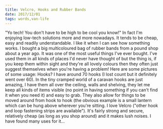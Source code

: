 ```yaml
---
title: Velcro, Hooks and Rubber Bands
date: 2017/12/01
tags: words,van-life
---
```


"Yo tech! You don't have to be high to be cool you know!" In fact I'm enjoying low-tech solutions more and more nowadays. It tends to be cheap, easy and readily understandable. I like it when I can see how something works. I bought a big multicoloured bag of rubber bands from a pound shop about a year ago. It was one of the most useful things I've ever bought. I've used them in all kinds of places I'd never have thought of but the thing is, if you keep them within sight and they're all lovely colours then they often just suggest themselves when you're having a problem! Here are some pictures of some usage:  Hooks? I have around 70 hooks (I lost count but it definitely went over 60). In the tiny cramped world of a caravan hooks are just amazing, I have them all over the ceiling, walls and shelving, they let me keep all kinds of items visible (no point in having something if you can't find it when you need it) and easy to grab. They also allow for things to be moved around from hook to hook (the obvious example is a small lantern which can be hung above wherever you're sitting.  I love Velcro ("other hook and loop fastening strips are available"). It's fairly strong and secure, relatively cheap (as long as you shop around) and it makes lush noises. I have found many uses for it...

